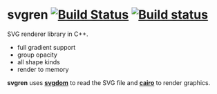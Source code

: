 # svgren [![Build Status](https://travis-ci.org/igagis/svgren.svg?branch=master)](https://travis-ci.org/igagis/svgren) [![Build status](https://ci.appveyor.com/api/projects/status/6ilonof8aqcjryoi/branch/master?svg=true)](https://ci.appveyor.com/project/igagis/svgren/branch/master)



SVG renderer library in C++.

- full gradient support
- group opacity
- all shape kinds
- render to memory

**svgren** uses **[svgdom](https://github.com/igagis/svgdom)** to read the SVG file and **[cairo](http://cairographics.org)** to render graphics.
